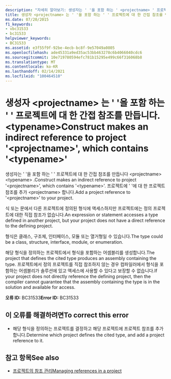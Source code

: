 ```yaml
---
description: "자세히 알아보기: 생성자는 ' '을 포함 하는 ' <projectname> ' 프로젝트에 대 한 간접 참조를 만듭니다. <typename>"
title: 생성자 <projectname> 는 ' '을 포함 하는 ' ' 프로젝트에 대 한 간접 참조를 만듭니다. <typename>
ms.date: 07/20/2015
f1_keywords:
- vbc31533
- bc31533
helpviewer_keywords:
- BC31533
ms.assetid: e3f55f9f-92be-4ecb-bc8f-9e57049a0805
ms.openlocfilehash: ade45331a9ed35ac53bb463278c6b4066040cdc6
ms.sourcegitcommit: 10e719780594efc781b15295e499c66f316068b8
ms.translationtype: MT
ms.contentlocale: ko-KR
ms.lasthandoff: 02/14/2021
ms.locfileid: "100464510"
---
```

# <a name="construct-makes-an-indirect-reference-to-project-projectname-which-contains-typename"></a><span data-ttu-id="75c22-103">생성자 \<projectname> 는 ' '을 포함 하는 ' ' 프로젝트에 대 한 간접 참조를 만듭니다. \<typename></span><span class="sxs-lookup"><span data-stu-id="75c22-103">Construct makes an indirect reference to project '\<projectname>', which contains '\<typename>'</span></span>

<span data-ttu-id="75c22-104">생성자는 ' '을 포함 하는 ' ' 프로젝트에 대 한 간접 참조를 만듭니다 \<projectname> \<typename> .</span><span class="sxs-lookup"><span data-stu-id="75c22-104">Construct makes an indirect reference to project '\<projectname>', which contains '\<typename>'.</span></span> <span data-ttu-id="75c22-105">프로젝트에 ' '에 대 한 프로젝트 참조를 추가 \<projectname> 합니다.</span><span class="sxs-lookup"><span data-stu-id="75c22-105">Add a project reference to '\<projectname>' to your project.</span></span>  
  
 <span data-ttu-id="75c22-106">식 또는 문에서 다른 프로젝트에 정의된 형식에 액세스하지만 프로젝트에는 정의 프로젝트에 대한 직접 참조가 없습니다.</span><span class="sxs-lookup"><span data-stu-id="75c22-106">An expression or statement accesses a type defined in another project, but your project does not have a direct reference to the defining project.</span></span>  
  
 <span data-ttu-id="75c22-107">형식은 클래스, 구조체, 인터페이스, 모듈 또는 열거형일 수 있습니다.</span><span class="sxs-lookup"><span data-stu-id="75c22-107">The type could be a class, structure, interface, module, or enumeration.</span></span>  
  
 <span data-ttu-id="75c22-108">해당 형식을 정의하는 프로젝트에서 형식을 포함하는 어셈블리를 생성합니다.</span><span class="sxs-lookup"><span data-stu-id="75c22-108">The project that defines the cited type produces an assembly containing the type.</span></span> <span data-ttu-id="75c22-109">프로젝트에서 정의 프로젝트를 직접 참조하지 않는 경우 컴파일러에서 형식을 포함하는 어셈블리가 솔루션에 있고 액세스에 사용할 수 있다고 보장할 수 없습니다.</span><span class="sxs-lookup"><span data-stu-id="75c22-109">If your project does not directly reference the defining project, then the compiler cannot guarantee that the assembly containing the type is in the solution and available for access.</span></span>  
  
 <span data-ttu-id="75c22-110">**오류 ID:** BC31533</span><span class="sxs-lookup"><span data-stu-id="75c22-110">**Error ID:** BC31533</span></span>  
  
## <a name="to-correct-this-error"></a><span data-ttu-id="75c22-111">이 오류를 해결하려면</span><span class="sxs-lookup"><span data-stu-id="75c22-111">To correct this error</span></span>  
  
- <span data-ttu-id="75c22-112">해당 형식을 정의하는 프로젝트를 결정하고 해당 프로젝트에 프로젝트 참조를 추가합니다.</span><span class="sxs-lookup"><span data-stu-id="75c22-112">Determine which project defines the cited type, and add a project reference to it.</span></span>  
  
## <a name="see-also"></a><span data-ttu-id="75c22-113">참고 항목</span><span class="sxs-lookup"><span data-stu-id="75c22-113">See also</span></span>

- [<span data-ttu-id="75c22-114">프로젝트의 참조 관리</span><span class="sxs-lookup"><span data-stu-id="75c22-114">Managing references in a project</span></span>](/visualstudio/ide/managing-references-in-a-project)
